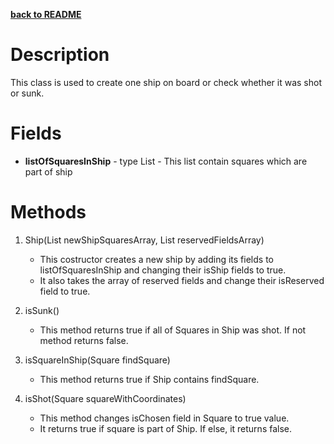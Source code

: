 __[back to README](../README.md)__

# Description
This class is used to create one ship on board or check whether it was shot or sunk. 

# Fields
* **listOfSquaresInShip** - type List<Square> - This list contain squares which are part of ship 

# Methods
1. Ship(List<Square> newShipSquaresArray, List<Square> reservedFieldsArray)
    * This costructor creates a new ship by adding its fields to listOfSquaresInShip and changing their isShip fields to true.
    * It also takes the array of reserved fields and change their isReserved field to true.

2. isSunk()
    * This method returns true if all of Squares in Ship was shot. If not method returns false.

3. isSquareInShip(Square findSquare)
    * This method returns true if Ship contains findSquare.

4. isShot(Square squareWithCoordinates)
    * This method changes isChosen field in Square to true value. 
    * It returns true if square is part of Ship. If else, it returns false.